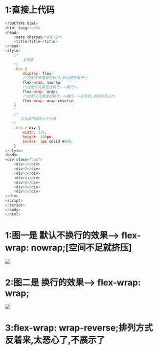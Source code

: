 # 1:直接上代码

```javascript
<!DOCTYPE html>
<html lang="en">
<head>
    <meta charset="UTF-8">
    <title>Title</title>
</head>
<style>
    /*
        父元素
    */
    .box {
        display: flex;
        /*控制子元素是否换行,默认是不换行*/
        flex-wrap: nowrap;
        /*控制子元素是否换行-->换行*/
        flex-wrap: wrap;
        /*控制子元素是否换行-->换行-->并反转,效果好恶心*/
        flex-wrap: wrap-reverse;
    }

    /*
       父元素内部div子元素
   */
    .box > div {
        width: 33%;
        height: 200px;
        border: 1px solid #000;
    }
</style>
<body>
<div class="box">
    <div>1</div>
    <div>2</div>
    <div>3</div>
    <div>4</div>
    <div>5</div>
    <div>6</div>
    <div>1</div>
</div>
<script>
</script>
</body>
</html>
```

# 1:图一是 默认不换行的效果--> flex-wrap: nowrap;[空间不足就挤压]
       

![](https://ae01.alicdn.com/kf/H2fd8c121efc74efc9875dab6fd0948453.jpg)

# 2:图二是 换行的效果--> flex-wrap: wrap;

![](https://ae01.alicdn.com/kf/Hd19fe81f77bc453c85c368ddba26ffcbz.jpg)

# 3:flex-wrap: wrap-reverse;排列方式反着来,太恶心了,不展示了

